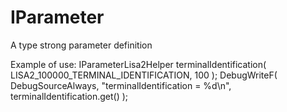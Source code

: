 # IParameter
A type strong parameter definition

Example of use:
  IParameterLisa2Helper<int> terminalIdentification( LISA2_100000_TERMINAL_IDENTIFICATION, 100 );
  DebugWriteF( DebugSourceAlways, "terminalIdentification = %d\n", terminalIdentification.get() );
